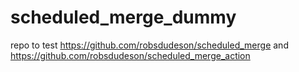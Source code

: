 # scheduled_merge_dummy
repo to test https://github.com/robsdudeson/scheduled_merge and https://github.com/robsdudeson/scheduled_merge_action
